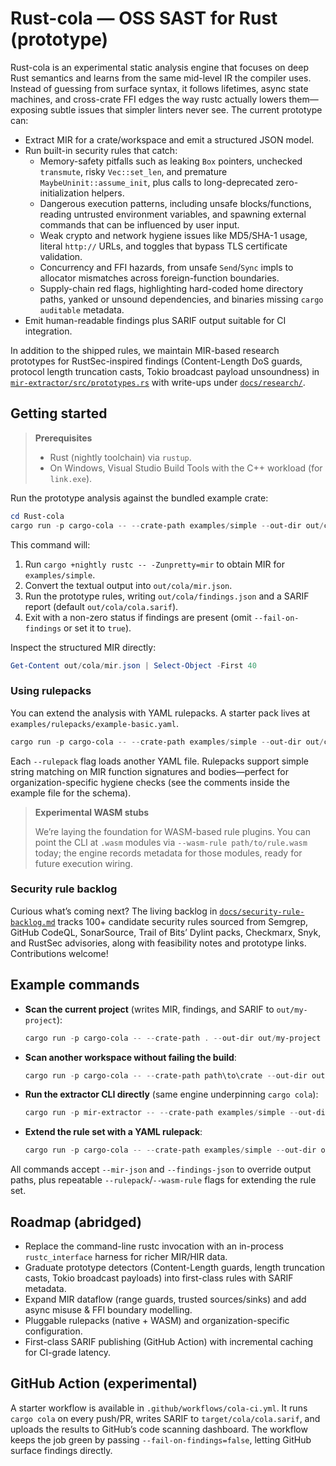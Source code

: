 # Rust-cola — OSS SAST for Rust (prototype)

Rust-cola is an experimental static analysis engine that focuses on deep Rust semantics and learns from the same mid-level IR the compiler uses. Instead of guessing from surface syntax, it follows lifetimes, async state machines, and cross-crate FFI edges the way rustc actually lowers them—exposing subtle issues that simpler linters never see. The current prototype can:

- Extract MIR for a crate/workspace and emit a structured JSON model.
- Run built-in security rules that catch:
	- Memory-safety pitfalls such as leaking `Box` pointers, unchecked `transmute`, risky `Vec::set_len`, and premature `MaybeUninit::assume_init`, plus calls to long-deprecated zero-initialization helpers.
	- Dangerous execution patterns, including unsafe blocks/functions, reading untrusted environment variables, and spawning external commands that can be influenced by user input.
	- Weak crypto and network hygiene issues like MD5/SHA-1 usage, literal `http://` URLs, and toggles that bypass TLS certificate validation.
	- Concurrency and FFI hazards, from unsafe `Send`/`Sync` impls to allocator mismatches across foreign-function boundaries.
	- Supply-chain red flags, highlighting hard-coded home directory paths, yanked or unsound dependencies, and binaries missing `cargo auditable` metadata.
- Emit human-readable findings plus SARIF output suitable for CI integration.

In addition to the shipped rules, we maintain MIR-based research prototypes for RustSec-inspired findings (Content-Length DoS guards, protocol length truncation casts, Tokio broadcast payload unsoundness) in [`mir-extractor/src/prototypes.rs`](mir-extractor/src/prototypes.rs) with write-ups under [`docs/research/`](docs/research/).

## Getting started

> **Prerequisites**
> - Rust (nightly toolchain) via `rustup`.
> - On Windows, Visual Studio Build Tools with the C++ workload (for `link.exe`).

Run the prototype analysis against the bundled example crate:

```powershell
cd Rust-cola
cargo run -p cargo-cola -- --crate-path examples/simple --out-dir out/cola --sarif out/cola/cola.sarif --fail-on-findings=false
```

This command will:

1. Run `cargo +nightly rustc -- -Zunpretty=mir` to obtain MIR for `examples/simple`.
2. Convert the textual output into `out/cola/mir.json`.
3. Run the prototype rules, writing `out/cola/findings.json` and a SARIF report (default `out/cola/cola.sarif`).
4. Exit with a non-zero status if findings are present (omit `--fail-on-findings` or set it to `true`).

Inspect the structured MIR directly:

```powershell
Get-Content out/cola/mir.json | Select-Object -First 40
```

### Using rulepacks

You can extend the analysis with YAML rulepacks. A starter pack lives at `examples/rulepacks/example-basic.yaml`.

```powershell
cargo run -p cargo-cola -- --crate-path examples/simple --out-dir out/cola --rulepack examples/rulepacks/example-basic.yaml --fail-on-findings=false
```

Each `--rulepack` flag loads another YAML file. Rulepacks support simple string matching on MIR function signatures and bodies—perfect for organization-specific hygiene checks (see the comments inside the example file for the schema).

> **Experimental WASM stubs**
>
> We’re laying the foundation for WASM-based rule plugins. You can point the CLI at `.wasm` modules via `--wasm-rule path/to/rule.wasm` today; the engine records metadata for those modules, ready for future execution wiring.

### Security rule backlog

Curious what’s coming next? The living backlog in [`docs/security-rule-backlog.md`](docs/security-rule-backlog.md) tracks 100+ candidate security rules sourced from Semgrep, GitHub CodeQL, SonarSource, Trail of Bits’ Dylint packs, Checkmarx, Snyk, and RustSec advisories, along with feasibility notes and prototype links. Contributions welcome!

## Example commands

- **Scan the current project** (writes MIR, findings, and SARIF to `out/my-project`):

	```powershell
	cargo run -p cargo-cola -- --crate-path . --out-dir out/my-project --sarif out/my-project/cola.sarif --fail-on-findings=true
	```

- **Scan another workspace without failing the build**:

	```powershell
	cargo run -p cargo-cola -- --crate-path path\to\crate --out-dir out/full-scan --fail-on-findings=false
	```

- **Run the extractor CLI directly** (same engine underpinning `cargo cola`):

	```powershell
	cargo run -p mir-extractor -- --crate-path examples/simple --out-dir out/mir --sarif out/mir/cola.sarif
	```

- **Extend the rule set with a YAML rulepack**:

	```powershell
	cargo run -p cargo-cola -- --crate-path examples/simple --out-dir out/rulepack --rulepack examples/rulepacks/example-basic.yaml --fail-on-findings=false
	```

All commands accept `--mir-json` and `--findings-json` to override output paths, plus repeatable `--rulepack`/`--wasm-rule` flags for extending the rule set.

## Roadmap (abridged)

- Replace the command-line rustc invocation with an in-process `rustc_interface` harness for richer MIR/HIR data.
- Graduate prototype detectors (Content-Length guards, length truncation casts, Tokio broadcast payloads) into first-class rules with SARIF metadata.
- Expand MIR dataflow (range guards, trusted sources/sinks) and add async misuse & FFI boundary modelling.
- Pluggable rulepacks (native + WASM) and organization-specific configuration.
- First-class SARIF publishing (GitHub Action) with incremental caching for CI-grade latency.

## GitHub Action (experimental)

A starter workflow is available in `.github/workflows/cola-ci.yml`. It runs `cargo cola` on every push/PR, writes SARIF to `target/cola/cola.sarif`, and uploads the results to GitHub’s code scanning dashboard. The workflow keeps the job green by passing `--fail-on-findings=false`, letting GitHub surface findings directly.
